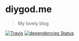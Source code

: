 # diygod.me

> My lovely blog

[![Travis](https://img.shields.io/travis/DIYgod/diygod.me.svg?style=flat-square)](https://travis-ci.org/DIYgod/diygod.me)
[![dependencies Status](https://david-dm.org/DIYgod/diygod.me/status.svg)](https://david-dm.org/DIYgod/diygod.me)